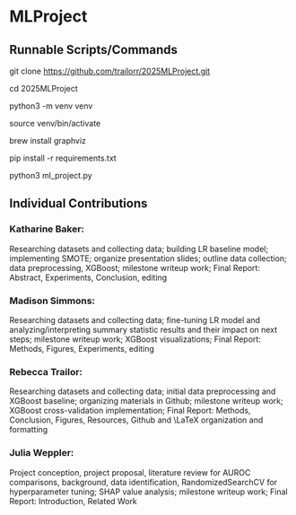 # MLProject

## Runnable Scripts/Commands

git clone https://github.com/trailorr/2025MLProject.git

cd 2025MLProject

python3 -m venv venv

source venv/bin/activate

brew install graphviz

pip install -r requirements.txt

python3 ml_project.py

## Individual Contributions

### Katharine Baker: 
Researching datasets and collecting data; building LR baseline model; implementing SMOTE; organize presentation slides; outline data collection; data preprocessing, XGBoost; milestone writeup work; Final Report: Abstract, Experiments, Conclusion, editing

### Madison Simmons: 
Researching datasets and collecting data; fine-tuning LR model and analyzing/interpreting summary statistic results and their impact on next steps; milestone writeup work; XGBoost visualizations; Final Report: Methods, Figures, Experiments, editing 

### Rebecca Trailor: 
Researching datasets and collecting data; initial data preprocessing and XGBoost baseline; organizing materials in Github; milestone writeup work; XGBoost cross-validation implementation; Final Report: Methods, Conclusion, Figures, Resources, Github and \LaTeX organization and formatting

### Julia Weppler: 
Project conception, project proposal, literature review for AUROC comparisons, background, data identification, RandomizedSearchCV for hyperparameter tuning; SHAP value analysis; milestone writeup work; Final Report: Introduction, Related Work
